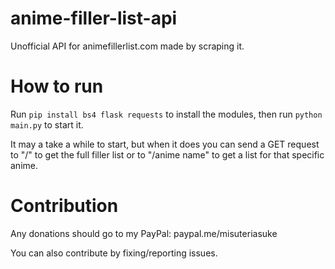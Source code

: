 # anime-filler-list-api
Unofficial API for animefillerlist.com made by scraping it.

# How to run
Run `pip install bs4 flask requests` to install the modules, then run `python main.py` to start it.

It may a take a while to start, but when it does you can send a GET request to "/" to get the full filler list or to "/anime name" to get a list for that specific anime.

# Contribution
Any donations should go to my PayPal: paypal.me/misuteriasuke 

You can also contribute by fixing/reporting issues.
